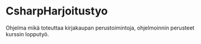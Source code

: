 # CsharpHarjoitustyo
Ohjelma mikä toteuttaa kirjakaupan perustoimintoja, ohjelmoinnin perusteet kurssin lopputyö.
